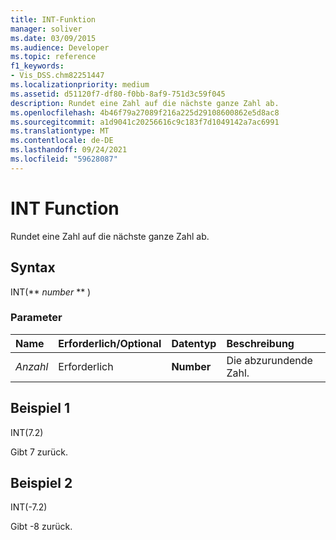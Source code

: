 ```yaml
---
title: INT-Funktion
manager: soliver
ms.date: 03/09/2015
ms.audience: Developer
ms.topic: reference
f1_keywords:
- Vis_DSS.chm82251447
ms.localizationpriority: medium
ms.assetid: d51120f7-df80-f0bb-8af9-751d3c59f045
description: Rundet eine Zahl auf die nächste ganze Zahl ab.
ms.openlocfilehash: 4b46f79a27089f216a225d29108600862e5d8ac8
ms.sourcegitcommit: a1d9041c20256616c9c183f7d1049142a7ac6991
ms.translationtype: MT
ms.contentlocale: de-DE
ms.lasthandoff: 09/24/2021
ms.locfileid: "59628087"
---
```

# <a name="int-function"></a>INT Function

Rundet eine Zahl auf die nächste ganze Zahl ab.
  
## <a name="syntax"></a>Syntax

INT(** *number* ** ) 
  
### <a name="parameters"></a>Parameter

|**Name**|**Erforderlich/Optional**|**Datentyp**|**Beschreibung**|
|:-----|:-----|:-----|:-----|
| _Anzahl_ <br/> |Erforderlich  <br/> |**Number** <br/> |Die abzurundende Zahl.  <br/> |
   
## <a name="example-1"></a>Beispiel 1

INT(7.2)
  
Gibt 7 zurück.
  
## <a name="example-2"></a>Beispiel 2

INT(-7.2)
  
Gibt -8 zurück.
  

